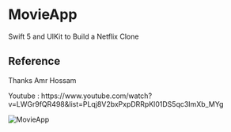 # MovieApp
Swift 5 and UIKit to Build a Netflix Clone


## Reference
<p>Thanks Amr Hossam </p>
<p> Youtube : https://www.youtube.com/watch?v=LWGr9fQR498&list=PLqj8V2bxPxpDRRpKl01DS5qc3ImXb_MYg </p>


![MovieApp](https://user-images.githubusercontent.com/20337014/172964417-01044115-a4e8-403a-9994-61dfd2378827.gif)
